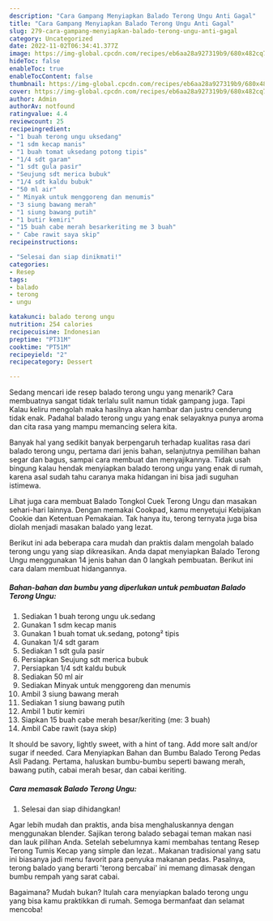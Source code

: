 ```yaml
---
description: "Cara Gampang Menyiapkan Balado Terong Ungu Anti Gagal"
title: "Cara Gampang Menyiapkan Balado Terong Ungu Anti Gagal"
slug: 279-cara-gampang-menyiapkan-balado-terong-ungu-anti-gagal
category: Uncategorized
date: 2022-11-02T06:34:41.377Z
image: https://img-global.cpcdn.com/recipes/eb6aa28a927319b9/680x482cq70/balado-terong-ungu-foto-resep-utama.jpg
hideToc: false
enableToc: true
enableTocContent: false
thumbnail: https://img-global.cpcdn.com/recipes/eb6aa28a927319b9/680x482cq70/balado-terong-ungu-foto-resep-utama.jpg
cover: https://img-global.cpcdn.com/recipes/eb6aa28a927319b9/680x482cq70/balado-terong-ungu-foto-resep-utama.jpg
author: Admin
authorAv: notfound
ratingvalue: 4.4
reviewcount: 25
recipeingredient:
- "1 buah terong ungu uksedang"
- "1 sdm kecap manis"
- "1 buah tomat uksedang potong tipis"
- "1/4 sdt garam"
- "1 sdt gula pasir"
- "Seujung sdt merica bubuk"
- "1/4 sdt kaldu bubuk"
- "50 ml air"
- " Minyak untuk menggoreng dan menumis"
- "3 siung bawang merah"
- "1 siung bawang putih"
- "1 butir kemiri"
- "15 buah cabe merah besarkeriting me 3 buah"
- " Cabe rawit saya skip"
recipeinstructions:

- "Selesai dan siap dinikmati!"
categories:
- Resep
tags:
- balado
- terong
- ungu

katakunci: balado terong ungu 
nutrition: 254 calories
recipecuisine: Indonesian
preptime: "PT31M"
cooktime: "PT51M"
recipeyield: "2"
recipecategory: Dessert

---
```



Sedang mencari ide resep balado terong ungu yang menarik? Cara membuatnya sangat tidak terlalu sulit namun tidak gampang juga. Tapi Kalau keliru mengolah maka hasilnya akan hambar dan justru cenderung tidak enak. Padahal balado terong ungu yang enak selayaknya punya aroma dan cita rasa yang mampu memancing selera kita.


Banyak hal yang sedikit banyak berpengaruh terhadap kualitas rasa dari balado terong ungu, pertama dari jenis bahan, selanjutnya pemilihan bahan segar dan bagus, sampai cara membuat dan menyajikannya. Tidak usah bingung kalau hendak menyiapkan balado terong ungu yang enak di rumah, karena asal sudah tahu caranya maka hidangan ini bisa jadi suguhan istimewa.

Lihat juga cara membuat Balado Tongkol Cuek Terong Ungu dan masakan sehari-hari lainnya. Dengan memakai Cookpad, kamu menyetujui Kebijakan Cookie dan Ketentuan Pemakaian. Tak hanya itu, terong ternyata juga bisa diolah menjadi masakan balado yang lezat.


Berikut ini ada beberapa cara mudah dan praktis dalam mengolah balado terong ungu yang siap dikreasikan. Anda dapat menyiapkan Balado Terong Ungu menggunakan 14 jenis bahan dan 0 langkah pembuatan. Berikut ini cara dalam membuat hidangannya.

<!--inarticleads1-->

##### Bahan-bahan dan bumbu yang diperlukan untuk pembuatan Balado Terong Ungu:

1. Sediakan 1 buah terong ungu uk.sedang
1. Gunakan 1 sdm kecap manis
1. Gunakan 1 buah tomat uk.sedang, potong² tipis
1. Gunakan 1/4 sdt garam
1. Sediakan 1 sdt gula pasir
1. Persiapkan Seujung sdt merica bubuk
1. Persiapkan 1/4 sdt kaldu bubuk
1. Sediakan 50 ml air
1. Sediakan  Minyak untuk menggoreng dan menumis
1. Ambil 3 siung bawang merah
1. Sediakan 1 siung bawang putih
1. Ambil 1 butir kemiri
1. Siapkan 15 buah cabe merah besar/keriting (me: 3 buah)
1. Ambil  Cabe rawit (saya skip)


It should be savory, lightly sweet, with a hint of tang. Add more salt and/or sugar if needed. Cara Menyiapkan Bahan dan Bumbu Balado Terong Pedas Asli Padang. Pertama, haluskan bumbu-bumbu seperti bawang merah, bawang putih, cabai merah besar, dan cabai keriting. 

<!--inarticleads2-->

##### Cara memasak Balado Terong Ungu:


1. Selesai dan siap dihidangkan!

Agar lebih mudah dan praktis, anda bisa menghaluskannya dengan menggunakan blender. Sajikan terong balado sebagai teman makan nasi dan lauk pilihan Anda. Setelah sebelumnya kami membahas tentang Resep Terong Tumis Kecap yang simple dan lezat.. Makanan tradisional yang satu ini biasanya jadi menu favorit para penyuka makanan pedas. Pasalnya, terong balado yang berarti &#39;terong bercabai&#39; ini memang dimasak dengan bumbu rempah yang sarat cabai. 

Bagaimana? Mudah bukan? Itulah cara menyiapkan balado terong ungu yang bisa kamu praktikkan di rumah. Semoga bermanfaat dan selamat mencoba!
